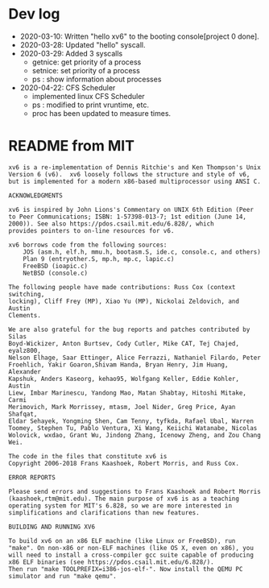# Dev log
- 2020-03-10: Written "hello xv6" to the booting console[project 0 done].
- 2020-03-28: Updated "hello" syscall.
- 2020-03-29: Added 3 syscalls
  - getnice: get priority of a process
  - setnice: set priority of a process
  - ps     : show information about processes
- 2020-04-22: CFS Scheduler
  - implemented linux CFS Scheduler
  - ps     : modified to print vruntime, etc.
  - proc has been updated to measure times.

# README from MIT
```
xv6 is a re-implementation of Dennis Ritchie's and Ken Thompson's Unix
Version 6 (v6).  xv6 loosely follows the structure and style of v6,
but is implemented for a modern x86-based multiprocessor using ANSI C.

ACKNOWLEDGMENTS

xv6 is inspired by John Lions's Commentary on UNIX 6th Edition (Peer
to Peer Communications; ISBN: 1-57398-013-7; 1st edition (June 14,
2000)). See also https://pdos.csail.mit.edu/6.828/, which
provides pointers to on-line resources for v6.

xv6 borrows code from the following sources:
    JOS (asm.h, elf.h, mmu.h, bootasm.S, ide.c, console.c, and others)
    Plan 9 (entryother.S, mp.h, mp.c, lapic.c)
    FreeBSD (ioapic.c)
    NetBSD (console.c)

The following people have made contributions: Russ Cox (context switching,
locking), Cliff Frey (MP), Xiao Yu (MP), Nickolai Zeldovich, and Austin
Clements.

We are also grateful for the bug reports and patches contributed by Silas
Boyd-Wickizer, Anton Burtsev, Cody Cutler, Mike CAT, Tej Chajed, eyalz800,
Nelson Elhage, Saar Ettinger, Alice Ferrazzi, Nathaniel Filardo, Peter
Froehlich, Yakir Goaron,Shivam Handa, Bryan Henry, Jim Huang, Alexander
Kapshuk, Anders Kaseorg, kehao95, Wolfgang Keller, Eddie Kohler, Austin
Liew, Imbar Marinescu, Yandong Mao, Matan Shabtay, Hitoshi Mitake, Carmi
Merimovich, Mark Morrissey, mtasm, Joel Nider, Greg Price, Ayan Shafqat,
Eldar Sehayek, Yongming Shen, Cam Tenny, tyfkda, Rafael Ubal, Warren
Toomey, Stephen Tu, Pablo Ventura, Xi Wang, Keiichi Watanabe, Nicolas
Wolovick, wxdao, Grant Wu, Jindong Zhang, Icenowy Zheng, and Zou Chang Wei.

The code in the files that constitute xv6 is
Copyright 2006-2018 Frans Kaashoek, Robert Morris, and Russ Cox.

ERROR REPORTS

Please send errors and suggestions to Frans Kaashoek and Robert Morris
(kaashoek,rtm@mit.edu). The main purpose of xv6 is as a teaching
operating system for MIT's 6.828, so we are more interested in
simplifications and clarifications than new features.

BUILDING AND RUNNING XV6

To build xv6 on an x86 ELF machine (like Linux or FreeBSD), run
"make". On non-x86 or non-ELF machines (like OS X, even on x86), you
will need to install a cross-compiler gcc suite capable of producing
x86 ELF binaries (see https://pdos.csail.mit.edu/6.828/).
Then run "make TOOLPREFIX=i386-jos-elf-". Now install the QEMU PC
simulator and run "make qemu".
```

